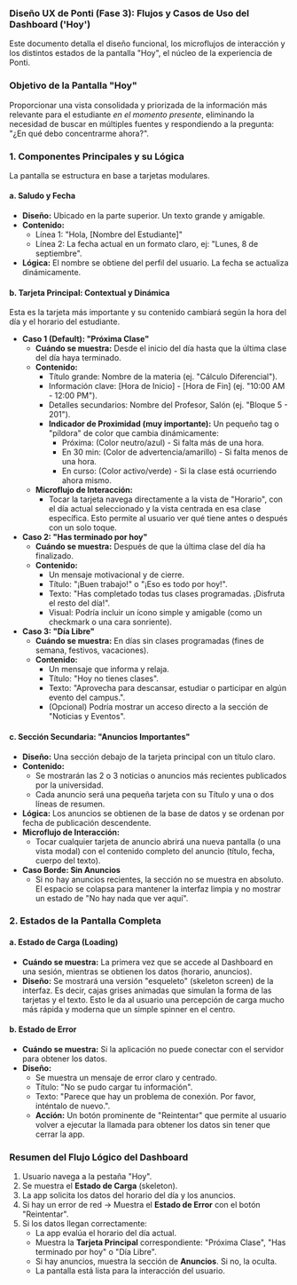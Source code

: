 ### **Diseño UX de Ponti (Fase 3): Flujos y Casos de Uso del Dashboard ('Hoy')**

Este documento detalla el diseño funcional, los microflujos de interacción y los distintos estados de la pantalla "Hoy", el núcleo de la experiencia de Ponti.

### **Objetivo de la Pantalla "Hoy"**

Proporcionar una vista consolidada y priorizada de la información más relevante para el estudiante *en el momento presente*, eliminando la necesidad de buscar en múltiples fuentes y respondiendo a la pregunta: "¿En qué debo concentrarme ahora?".

### **1\. Componentes Principales y su Lógica**

La pantalla se estructura en base a tarjetas modulares.

#### **a. Saludo y Fecha**

* **Diseño:** Ubicado en la parte superior. Un texto grande y amigable.  
* **Contenido:**  
  * Línea 1: "Hola, \[Nombre del Estudiante\]"  
  * Línea 2: La fecha actual en un formato claro, ej: "Lunes, 8 de septiembre".  
* **Lógica:** El nombre se obtiene del perfil del usuario. La fecha se actualiza dinámicamente.

#### **b. Tarjeta Principal: Contextual y Dinámica**

Esta es la tarjeta más importante y su contenido cambiará según la hora del día y el horario del estudiante.

* **Caso 1 (Default): "Próxima Clase"**  
  * **Cuándo se muestra:** Desde el inicio del día hasta que la última clase del día haya terminado.  
  * **Contenido:**  
    * Título grande: Nombre de la materia (ej. "Cálculo Diferencial").  
    * Información clave: \[Hora de Inicio\] \- \[Hora de Fin\] (ej. "10:00 AM \- 12:00 PM").  
    * Detalles secundarios: Nombre del Profesor, Salón (ej. "Bloque 5 \- 201").  
    * **Indicador de Proximidad (muy importante):** Un pequeño tag o "píldora" de color que cambia dinámicamente:  
      * Próxima: (Color neutro/azul) \- Si falta más de una hora.  
      * En 30 min: (Color de advertencia/amarillo) \- Si falta menos de una hora.  
      * En curso: (Color activo/verde) \- Si la clase está ocurriendo ahora mismo.  
  * **Microflujo de Interacción:**  
    * Tocar la tarjeta navega directamente a la vista de "Horario", con el día actual seleccionado y la vista centrada en esa clase específica. Esto permite al usuario ver qué tiene antes o después con un solo toque.  
* **Caso 2: "Has terminado por hoy"**  
  * **Cuándo se muestra:** Después de que la última clase del día ha finalizado.  
  * **Contenido:**  
    * Un mensaje motivacional y de cierre.  
    * Título: "¡Buen trabajo\!" o "¡Eso es todo por hoy\!".  
    * Texto: "Has completado todas tus clases programadas. ¡Disfruta el resto del día\!".  
    * Visual: Podría incluir un ícono simple y amigable (como un checkmark o una cara sonriente).  
* **Caso 3: "Día Libre"**  
  * **Cuándo se muestra:** En días sin clases programadas (fines de semana, festivos, vacaciones).  
  * **Contenido:**  
    * Un mensaje que informa y relaja.  
    * Título: "Hoy no tienes clases".  
    * Texto: "Aprovecha para descansar, estudiar o participar en algún evento del campus.".  
    * (Opcional) Podría mostrar un acceso directo a la sección de "Noticias y Eventos".

#### **c. Sección Secundaria: "Anuncios Importantes"**

* **Diseño:** Una sección debajo de la tarjeta principal con un título claro.  
* **Contenido:**  
  * Se mostrarán las 2 o 3 noticias o anuncios más recientes publicados por la universidad.  
  * Cada anuncio será una pequeña tarjeta con su Título y una o dos líneas de resumen.  
* **Lógica:** Los anuncios se obtienen de la base de datos y se ordenan por fecha de publicación descendente.  
* **Microflujo de Interacción:**  
  * Tocar cualquier tarjeta de anuncio abrirá una nueva pantalla (o una vista modal) con el contenido completo del anuncio (título, fecha, cuerpo del texto).  
* **Caso Borde: Sin Anuncios**  
  * Si no hay anuncios recientes, la sección no se muestra en absoluto. El espacio se colapsa para mantener la interfaz limpia y no mostrar un estado de "No hay nada que ver aquí".

### **2\. Estados de la Pantalla Completa**

#### **a. Estado de Carga (Loading)**

* **Cuándo se muestra:** La primera vez que se accede al Dashboard en una sesión, mientras se obtienen los datos (horario, anuncios).  
* **Diseño:** Se mostrará una versión "esqueleto" (skeleton screen) de la interfaz. Es decir, cajas grises animadas que simulan la forma de las tarjetas y el texto. Esto le da al usuario una percepción de carga mucho más rápida y moderna que un simple spinner en el centro.

#### **b. Estado de Error**

* **Cuándo se muestra:** Si la aplicación no puede conectar con el servidor para obtener los datos.  
* **Diseño:**  
  * Se muestra un mensaje de error claro y centrado.  
  * Título: "No se pudo cargar tu información".  
  * Texto: "Parece que hay un problema de conexión. Por favor, inténtalo de nuevo.".  
  * **Acción:** Un botón prominente de "Reintentar" que permite al usuario volver a ejecutar la llamada para obtener los datos sin tener que cerrar la app.

### **Resumen del Flujo Lógico del Dashboard**

1. Usuario navega a la pestaña "Hoy".  
2. Se muestra el **Estado de Carga** (skeleton).  
3. La app solicita los datos del horario del día y los anuncios.  
4. Si hay un error de red \-\> Muestra el **Estado de Error** con el botón "Reintentar".  
5. Si los datos llegan correctamente:  
   * La app evalúa el horario del día actual.  
   * Muestra la **Tarjeta Principal** correspondiente: "Próxima Clase", "Has terminado por hoy" o "Día Libre".  
   * Si hay anuncios, muestra la sección de **Anuncios**. Si no, la oculta.  
   * La pantalla está lista para la interacción del usuario.